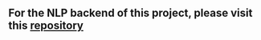 ## For the NLP backend of this project, please visit this [repository](https://github.com/KaiserZZK/urban-NER)
